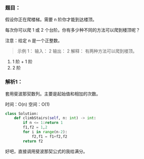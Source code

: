 ### 题目：
假设你正在爬楼梯。需要 n 阶你才能到达楼顶。

每次你可以爬 1 或 2 个台阶。你有多少种不同的方法可以爬到楼顶呢？

注意：给定 n 是一个正整数。

>示例 1：
输入： 2
输出： 2
解释： 有两种方法可以爬到楼顶。
1.  1 阶 + 1 阶
2.  2 阶

### 解析1：
套用斐波那契数列。主要是起始值和相加的次数。

时间：O(n)
空间：O(1)

```python
class Solution:
    def climbStairs(self, n: int) -> int:
        if n <= 1:return 1
        f1,f2 = 1,2
        for i in range(n-2):
            f2,f1 = f1+f2,f2
        return f2
```

好吧，直接调用斐波那契公式的我给满分。